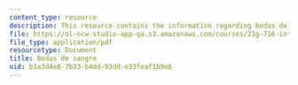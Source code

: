 ```yaml
---
content_type: resource
description: This resource contains the information regarding bodas de sangre.
file: https://ol-ocw-studio-app-qa.s3.amazonaws.com/courses/21g-716-introduction-to-contemporary-hispanic-literature-spring-2005/b1a3d4e87b33b4dd93dde33feaf1b9e6_MIT21G_716S05_gar_lor_ques.pdf
file_type: application/pdf
resourcetype: Document
title: Bodas de sangre
uid: b1a3d4e8-7b33-b4dd-93dd-e33feaf1b9e6
---
```

